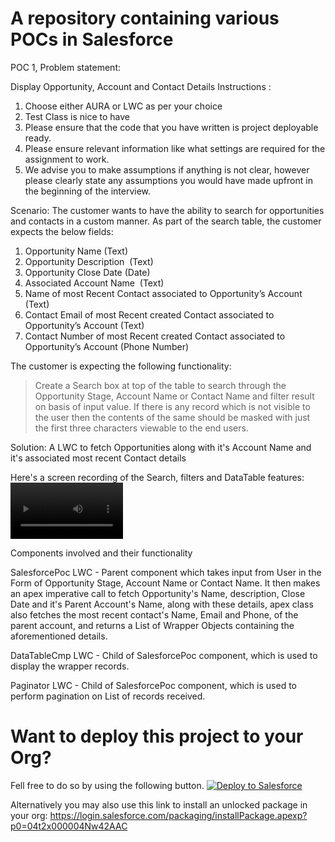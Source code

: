 # A repository containing various POCs in Salesforce

POC 1, Problem statement:

Display Opportunity, Account and Contact Details
Instructions :
1. Choose either AURA or LWC as per your choice
2. Test Class is nice to have
3. Please ensure that the code that you have written is project deployable ready. 
4. Please ensure relevant information like what settings are required for the assignment to
work. 
5. We advise you to make assumptions if anything is not clear, however please clearly
state any assumptions you would have made upfront in the beginning of the interview.

Scenario:
The customer wants to have the ability to search for opportunities and contacts in a custom
manner. As part of the search table, the customer expects the below fields:
1. Opportunity Name (Text)
2. Opportunity Description  (Text)
3. Opportunity Close Date (Date)
4. Associated Account Name  (Text)
5. Name of most Recent Contact associated to Opportunity’s Account (Text)
6. Contact Email of most Recent created Contact associated to Opportunity’s Account
(Text)
7. Contact Number of most Recent created Contact associated to Opportunity’s Account
(Phone Number)

The customer is expecting the following functionality:
> Create a Search box at top of the table to search through the Opportunity Stage,
Account Name or Contact Name and filter result on basis of input value.
> If there is any record which is not visible to the user then the contents of the same
should be masked with just the first three characters viewable to the end users.

Solution: A LWC to fetch Opportunities along with it's Account Name and it's associated most recent Contact details

Here's a screen recording of the Search, filters and DataTable features:
<video src='https://user-images.githubusercontent.com/35221111/169682614-4ebce9fa-8b1f-4d7d-b64e-b05ca2e51778.mp4' width=180/>

Components involved and their functionality

SalesforcePoc LWC - Parent component which takes input from User in the Form of Opportunity Stage, Account Name or Contact Name. It then makes an apex imperative call to fetch Opportunity's Name, description, Close Date and it's Parent Account's Name, along with these details, apex class also fetches the most recent contact's Name, Email and Phone, of the parent account, and returns a List of Wrapper Objects containing the aforementioned details.

DataTableCmp LWC - Child of SalesforcePoc component, which is used to display the wrapper records.

Paginator LWC - Child of SalesforcePoc component, which is used to perform pagination on List of records received.

# Want to deploy this project to your Org?
Fell free to do so by using the following button.
<a href="https://githubsfdeploy.herokuapp.com?owner=ksamudrala3&repo=SalesforcePOCs&ref=SalesforcePoc">
  <img alt="Deploy to Salesforce"
       src="https://raw.githubusercontent.com/afawcett/githubsfdeploy/master/deploy.png">
</a>

Alternatively you may also use this link to install an unlocked package in your org: https://login.salesforce.com/packaging/installPackage.apexp?p0=04t2x000004Nw42AAC
